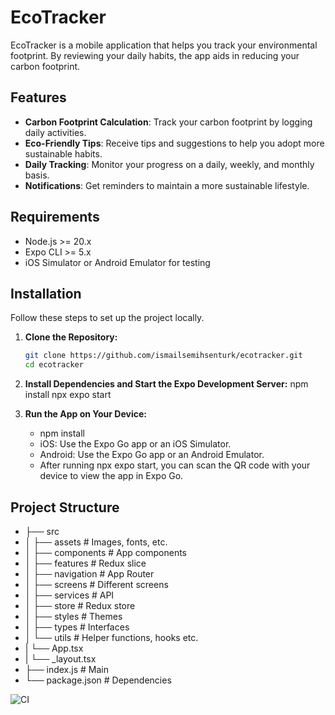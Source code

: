 # EcoTracker

EcoTracker is a mobile application that helps you track your environmental footprint. By reviewing your daily habits, the app aids in reducing your carbon footprint.

## Features

- **Carbon Footprint Calculation**: Track your carbon footprint by logging daily activities.
- **Eco-Friendly Tips**: Receive tips and suggestions to help you adopt more sustainable habits.
- **Daily Tracking**: Monitor your progress on a daily, weekly, and monthly basis.
- **Notifications**: Get reminders to maintain a more sustainable lifestyle.

## Requirements

- Node.js >= 20.x
- Expo CLI >= 5.x
- iOS Simulator or Android Emulator for testing

## Installation

Follow these steps to set up the project locally.

1. **Clone the Repository:**

   ```bash
   git clone https://github.com/ismailsemihsenturk/ecotracker.git
   cd ecotracker

2. **Install Dependencies and Start the Expo Development Server:**
    npm install
    npx expo start

3. **Run the App on Your Device:**
    * npm install
    * iOS: Use the Expo Go app or an iOS Simulator.
    * Android: Use the Expo Go app or an Android Emulator.
    * After running npx expo start, you can scan the QR code with your device to view the app in Expo Go.


## Project Structure
 
- ├── src
- │   ├── assets          # Images, fonts, etc.
- │   ├── components      # App components
- │   ├── features        # Redux slice
- │   ├── navigation      # App Router
- │   ├── screens         # Different screens
- │   ├── services        # API
- │   ├── store           # Redux store
- │   ├── styles          # Themes
- │   ├── types           # Interfaces
- │   └── utils           # Helper functions, hooks etc.
- |    └── App.tsx  
- |    └── _layout.tsx  
- ├── index.js            # Main
- └── package.json        # Dependencies


![CI](https://github.com/[ismailsemihsenturk]/[EcoTrack]/workflows/CI/badge.svg)